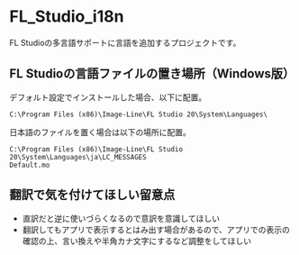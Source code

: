 # FL_Studio_i18n
FL Studioの多言語サポートに言語を追加するプロジェクトです。

## FL Studioの言語ファイルの置き場所（Windows版）
デフォルト設定でインストールした場合、以下に配置。
```
C:\Program Files (x86)\Image-Line\FL Studio 20\System\Languages\
```
日本語のファイルを置く場合は以下の場所に配置。
```
C:\Program Files (x86)\Image-Line\FL Studio 20\System\Languages\ja\LC_MESSAGES
Default.mo
```

## 翻訳で気を付けてほしい留意点
* 直訳だと逆に使いづらくなるので意訳を意識してほしい
* 翻訳してもアプリで表示するとはみ出す場合があるので、アプリでの表示の確認の上、言い換えや半角カナ文字にするなど調整をしてほしい

